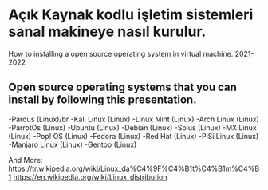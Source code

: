 # Açık Kaynak kodlu işletim sistemleri sanal makineye nasıl kurulur.
 How to installing a open source operating system in virtual machine. 2021-2022
## Open source operating systems that you can install by following this presentation.
-Pardus (Linux)/br
-Kali Linux (Linux)
-Linux Mint (Linux)
-Arch Linux (Linux)
-ParrotOs (Linux)
-Ubuntu (Linux)
-Debian (Linux)
-Solus (Linux)
-MX Linux (Linux)
-Pop! OS (Linux)
-Fedora (Linux)
-Red Hat (Linux)
-PiSi Linux (Linux)
-Manjaro Linux (Linux)
-Gentoo (Linux)

And More: https://tr.wikipedia.org/wiki/Linux_da%C4%9F%C4%B1t%C4%B1m%C4%B1
          https://en.wikipedia.org/wiki/Linux_distribution
